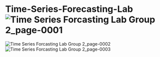 # Time-Series-Forecasting-Lab![Time Series Forcasting Lab Group 2_page-0001](https://github.com/ThemiraChathumina/Time-Series-Forecasting-Lab/assets/110608712/0a2c4881-a3c3-43ae-a2de-220f6f69b5f2)
![Time Series Forcasting Lab Group 2_page-0002](https://github.com/ThemiraChathumina/Time-Series-Forecasting-Lab/assets/110608712/a70fb3d0-3f8f-4207-a828-7d77e46e01d8)
![Time Series Forcasting Lab Group 2_page-0003](https://github.com/ThemiraChathumina/Time-Series-Forecasting-Lab/assets/110608712/264ddc05-e97a-440e-8071-cab4ce2ab25f)
